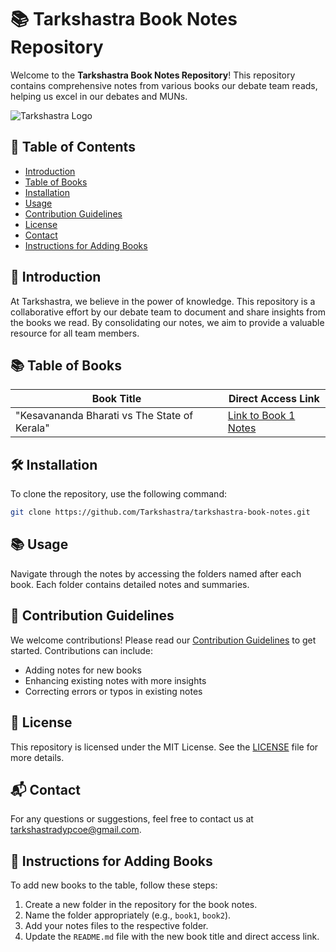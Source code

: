 # 📚 Tarkshastra Book Notes Repository

Welcome to the **Tarkshastra Book Notes Repository**! This repository contains comprehensive notes from various books our debate team reads, helping us excel in our debates and MUNs.

![Tarkshastra Logo](https://envs.sh/8WY.png)

## 📖 Table of Contents

- [Introduction](#introduction)
- [Table of Books](#table-of-books)
- [Installation](#installation)
- [Usage](#usage)
- [Contribution Guidelines](#contribution-guidelines)
- [License](#license)
- [Contact](#contact)
- [Instructions for Adding Books](#instructions-for-adding-books)

## 🌟 Introduction

At Tarkshastra, we believe in the power of knowledge. This repository is a collaborative effort by our debate team to document and share insights from the books we read. By consolidating our notes, we aim to provide a valuable resource for all team members.

## 📚 Table of Books

| Book Title                                   | Direct Access Link                                                                            |
| -------------------------------------------- | --------------------------------------------------------------------------------------------- |
| "Kesavananda Bharati vs The State of Kerala" | [Link to Book 1 Notes](./Kesavananda%20Bharati%20vs%20The%20State%20of%20Kerela/Notes%201.md) |

## 🛠️ Installation

To clone the repository, use the following command:

```bash
git clone https://github.com/Tarkshastra/tarkshastra-book-notes.git
```

## 📚 Usage

Navigate through the notes by accessing the folders named after each book. Each folder contains detailed notes and summaries.

## 🤝 Contribution Guidelines

We welcome contributions! Please read our [Contribution Guidelines](./CONTRIBUTING.md) to get started. Contributions can include:

- Adding notes for new books
- Enhancing existing notes with more insights
- Correcting errors or typos in existing notes

## 📜 License

This repository is licensed under the MIT License. See the [LICENSE](./LICENSE) file for more details.

## 📬 Contact

For any questions or suggestions, feel free to contact us at [tarkshastradypcoe@gmail.com](mailto:tarkshastradypcoe@gmail.com).

## 📝 Instructions for Adding Books

To add new books to the table, follow these steps:

1. Create a new folder in the repository for the book notes.
2. Name the folder appropriately (e.g., `book1`, `book2`).
3. Add your notes files to the respective folder.
4. Update the `README.md` file with the new book title and direct access link.
